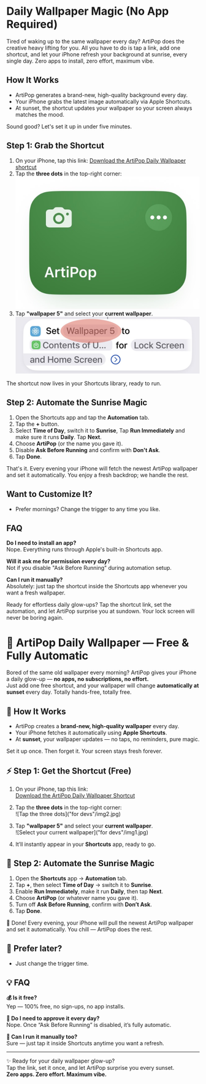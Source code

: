 # Daily Wallpaper Magic (No App Required)

Tired of waking up to the same wallpaper every day? ArtiPop does the creative heavy lifting for you. All you have to do is tap a link, add one shortcut, and let your iPhone refresh your background at sunrise, every single day. Zero apps to install, zero effort, maximum vibe.

## How It Works
- ArtiPop generates a brand-new, high-quality background every day.
- Your iPhone grabs the latest image automatically via Apple Shortcuts.
- At sunset, the shortcut updates your wallpaper so your screen always matches the mood.

Sound good? Let's set it up in under five minutes.

## Step 1: Grab the Shortcut
1. On your iPhone, tap this link: [Download the ArtiPop Daily Wallpaper shortcut](https://www.icloud.com/shortcuts/e8626d2d5345440b835a958bff294baa)
2. Tap the **three dots** in the top-right corner:  
   ![a](<for devs/img2.jpg>)
3. Tap **"wallpaper 5"** and select your **current wallpaper**.  
   ![a](</for devs/img1.jpg>)
   
The shortcut now lives in your Shortcuts library, ready to run.

## Step 2: Automate the Sunrise Magic
1. Open the Shortcuts app and tap the **Automation** tab.
2. Tap the **+** button.
3. Select **Time of Day**, switch it to **Sunrise**, Tap **Run Immediately** and make sure it runs **Daily**. Tap **Next**.
5. Choose **ArtiPop** (or the name you gave it).
6. Disable **Ask Before Running** and confirm with **Don't Ask**.
7. Tap **Done**.

That's it. Every evening your iPhone will fetch the newest ArtiPop wallpaper and set it automatically. You enjoy a fresh backdrop; we handle the rest.

## Want to Customize It?
- Prefer mornings? Change the trigger to any time you like.

## FAQ
**Do I need to install an app?**  
Nope. Everything runs through Apple's built-in Shortcuts app.

**Will it ask me for permission every day?**  
Not if you disable "Ask Before Running" during automation setup.

**Can I run it manually?**  
Absolutely: just tap the shortcut inside the Shortcuts app whenever you want a fresh wallpaper.

Ready for effortless daily glow-ups? Tap the shortcut link, set the automation, and let ArtiPop surprise you at sundown. Your lock screen will never be boring again.

# 🌅 ArtiPop Daily Wallpaper — Free & Fully Automatic

Bored of the same old wallpaper every morning? ArtiPop gives your iPhone a daily glow-up — **no apps, no subscriptions, no effort.**  
Just add one free shortcut, and your wallpaper will change **automatically at sunset** every day. Totally hands-free, totally free.

## 💫 How It Works
- ArtiPop creates a **brand-new, high-quality wallpaper** every day.
- Your iPhone fetches it automatically using **Apple Shortcuts**.
- At **sunset**, your wallpaper updates — no taps, no reminders, pure magic.

Set it up once. Then forget it. Your screen stays fresh forever.

## ⚡️ Step 1: Get the Shortcut (Free)
1. On your iPhone, tap this link:  
   [Download the ArtiPop Daily Wallpaper Shortcut](https://www.icloud.com/shortcuts/d9b45db329b94088ab198a8b0a5ae6a7)
2. Tap the **three dots** in the top-right corner:  
   ![Tap the three dots]("for devs"/img2.jpg)

3. Tap **"wallpaper 5"** and select your **current wallpaper**.  
   ![Select your current wallpaper]("for devs"/img1.jpg)
4. It’ll instantly appear in your **Shortcuts** app, ready to go.

## 🌇 Step 2: Automate the Sunrise Magic
1. Open the **Shortcuts** app → **Automation** tab.  
2. Tap **+**, then select **Time of Day** → switch it to **Sunrise**.  
3. Enable **Run Immediately**, make it run **Daily**, then tap **Next**.  
4. Choose **ArtiPop** (or whatever name you gave it).  
5. Turn off **Ask Before Running**, confirm with **Don’t Ask**.  
6. Tap **Done**.

🎉 Done! Every evening, your iPhone will pull the newest ArtiPop wallpaper and set it automatically. You chill — ArtiPop does the rest.

## 🎨 Prefer later?
- Just change the trigger time.  


## 💡 FAQ

**💰 Is it free?**  
Yep — 100% free, no sign-ups, no app installs.

**📱 Do I need to approve it every day?**  
Nope. Once “Ask Before Running” is disabled, it’s fully automatic.

**🌈 Can I run it manually too?**  
Sure — just tap it inside Shortcuts anytime you want a refresh.

---

✨ Ready for your daily wallpaper glow-up?  
Tap the link, set it once, and let ArtiPop surprise you every sunset.  
**Zero apps. Zero effort. Maximum vibe.**
